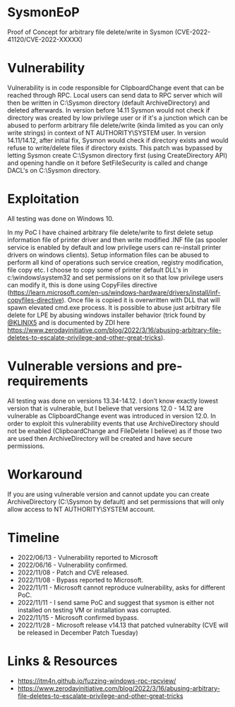 # SysmonEoP

Proof of Concept for arbitrary file delete/write in Sysmon (CVE-2022-41120/CVE-2022-XXXXX)

# Vulnerability

Vulnerability is in code responsible for ClipboardChange event that can be reached through RPC. 
Local users can send data to RPC server which will then be written in C:\Sysmon directory (default ArchiveDirectory) and deleted afterwards.
In version before 14.11 Sysmon would not check if directory was created by low privilege user or if it's a junction which can be abused to perform arbitrary file delete/write (kinda limited as you can only write strings) in context of NT AUTHORITY\SYSTEM user.
In version 14.11/14.12, after initial fix, Sysmon would check if directory exists and would refuse to write/delete files if directory exists.
This patch was bypassed by letting Sysmon create C:\Sysmon directory first (using CreateDirectory API) and opening handle on it before SetFileSecurity is called and change DACL's on C:\Sysmon directory.

# Exploitation

All testing was done on Windows 10.

In my PoC I have chained arbitrary file delete/write to first delete setup information file of printer driver and then write modified .INF file (as spooler service is enabled by default and low privilege users can re-install printer drivers on windows clients).
Setup information files can be abused to perform all kind of operations such service creation, registry modification, file copy etc.
I choose to copy some of printer default DLL's in c:\windows\system32 and set permissions on it so that low privilege users can modify it, this is done using CopyFiles directive (https://learn.microsoft.com/en-us/windows-hardware/drivers/install/inf-copyfiles-directive). Once file is copied it is overwritten with DLL that will spawn elevated cmd.exe process.
It is possible to abuse just arbitrary file delete for LPE by abusing windows installer behavior (trick found by [@KLINIX5](https://twitter.com/KLINIX5) and is documented by ZDI here https://www.zerodayinitiative.com/blog/2022/3/16/abusing-arbitrary-file-deletes-to-escalate-privilege-and-other-great-tricks).

# Vulnerable versions and pre-requirements

All testing was done on versions 13.34-14.12.
I don’t know exactly lowest version that is vulnerable, but I believe that versions 12.0 - 14.12 are vulnerable as ClipboardChange event was introduced in version 12.0.
In order to exploit this vulnerability events that use ArchiveDirectory should not be enabled (ClipboardChange and FileDelete I believe) as if those two are used then ArchiveDirectory will be created and have secure permissions.

# Workaround

If you are using vulnerable version and cannot update you can create ArchiveDirectory (C:\Sysmon by default) and set permissions that will only allow access to NT AUTHORITY\SYSTEM account.

# Timeline

- 2022/06/13 - Vulnerability reported to Microsoft
- 2022/06/16 - Vulnerability confirmed.
- 2022/11/08 - Patch and CVE released.
- 2022/11/08 - Bypass reported to Microsoft.
- 2022/11/11 - Microsoft cannot reproduce vulnerability, asks for different PoC.
- 2022/11/11 - I send same PoC and suggest that sysmon is either not installed on testing VM or installation was corrupted.
- 2022/11/15 - Microsoft confirmed bypass.
- 2022/11/28 - Microsoft release v14.13 that patched vulnerabilty (CVE will be released in December Patch Tuesday)

# Links & Resources
- https://itm4n.github.io/fuzzing-windows-rpc-rpcview/
- https://www.zerodayinitiative.com/blog/2022/3/16/abusing-arbitrary-file-deletes-to-escalate-privilege-and-other-great-tricks
